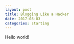 ```yaml
---
layout: post
title: Blogging Like a Hacker
date: 2017-03-03
categories: starting
---
```


Hello world!
